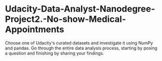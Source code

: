 # Udacity-Data-Analyst-Nanodegree-Project2.-No-show-Medical-Appointments

Choose one of Udacity's curated datasets and investigate it using NumPy and pandas. 
Go through the entire data analysis process, starting by posing a question and finishing by sharing your findings.

